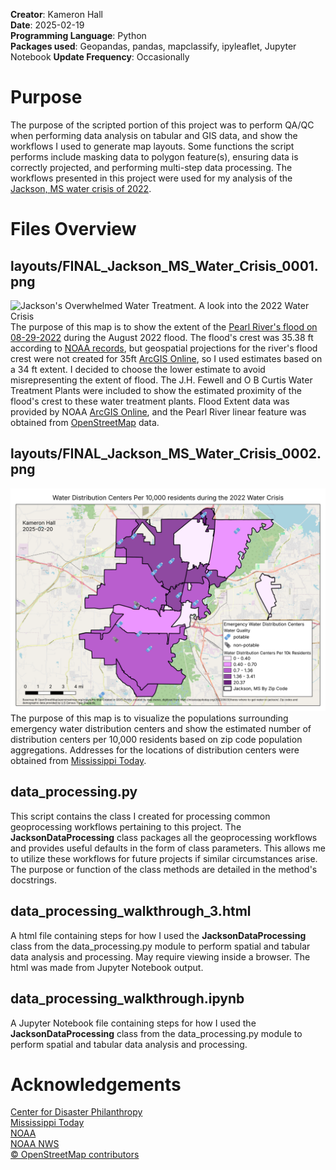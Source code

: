 **Creator**: Kameron Hall\
**Date**: 2025-02-19\
**Programming Language**: Python\
**Packages used**: Geopandas, pandas, mapclassify, ipyleaflet, Jupyter Notebook
**Update Frequency**: Occasionally

# Purpose
The purpose of the scripted portion of this project was to perform QA/QC when performing data analysis on tabular and GIS data, and show the workflows I used to generate map layouts. Some functions the script performs include masking data to polygon feature(s), ensuring data is correctly projected, and performing multi-step data processing. The workflows presented in this project were used for my analysis of the [Jackson, MS water crisis of 2022](https://disasterphilanthropy.org/disasters/jackson-mississippi-water-crisis/).
# Files Overview

## layouts/FINAL_Jackson_MS_Water_Crisis_0001.png
![Jackson's Overwhelmed Water Treatment. A look into the 2022 Water Crisis](layouts/FINAL_Jackson_MS_Water_Crisis_0001.png)
The purpose of this map is to show the extent of the [Pearl River's flood on 08-29-2022](https://water.noaa.gov/gauges/jacm6) during the August 2022 flood. The flood's crest was 35.38 ft according to [NOAA records](https://water.noaa.gov/gauges/jacm6), but geospatial projections for the river's flood crest were not created for 35ft [ArcGIS Online](https://www.arcgis.com/home/item.html?id=204873fab8434a34896bb7a35543d8e2), so I used estimates based on a 34 ft extent. I decided to choose the lower estimate to avoid misrepresenting the extent of flood. The J.H. Fewell and O B Curtis Water Treatment Plants were included to show the estimated proximity of the flood's crest to these water treatment plants. Flood Extent data was provided by NOAA [ArcGIS Online](https://www.arcgis.com/home/item.html?id=204873fab8434a34896bb7a35543d8e2), and the Pearl River linear feature was obtained from [OpenStreetMap](https://www.openstreetmap.org) data.

## layouts/FINAL_Jackson_MS_Water_Crisis_0002.png
![Water Distribution Centers Per 10,000 residents during the 2022 Water Crisis](layouts/FINAL_Jackson_MS_Water_Crisis_0002.png)
The purpose of this map is to visualize the populations surrounding emergency water distribution centers and show the estimated number of distribution centers per 10,000 residents based on zip code population aggregations. Addresses for the locations of distribution centers were obtained from [Mississippi Today](https://mississippitoday.org/2022/08/30/heres-where-to-get-water-in-jackson/).

## data_processing.py
This script contains the class I created for processing common geoprocessing workflows pertaining to this project. The **JacksonDataProcessing** class packages all the geoprocessing workflows and provides useful defaults in the form of class parameters. This allows me to utilize these workflows for future projects if similar circumstances arise. The purpose or function of the class methods are detailed in the method's docstrings.

## data_processing_walkthrough_3.html
A html file containing steps for how I used the **JacksonDataProcessing** class from the data_processing.py module to perform spatial and tabular data analysis and processing. May require viewing inside a browser. The html was made from Jupyter Notebook output.
## data_processing_walkthrough.ipynb
A Jupyter Notebook file containing steps for how I used the **JacksonDataProcessing** class from the data_processing.py module to perform spatial and tabular data analysis and processing.
# Acknowledgements
[Center for Disaster Philanthropy](https://disasterphilanthropy.org/about/)\
[Mississippi Today](https://mississippitoday.org/about-us/)\
[NOAA](https://www.noaa.gov/about-our-agency)\
[NOAA NWS](https://www.weather.gov/about/)\
[© OpenStreetMap contributors](https://www.openstreetmap.org/copyright)


